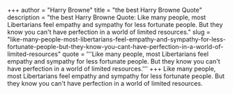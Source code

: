 +++
author = "Harry Browne"
title = "the best Harry Browne Quote"
description = "the best Harry Browne Quote: Like many people, most Libertarians feel empathy and sympathy for less fortunate people. But they know you can't have perfection in a world of limited resources."
slug = "like-many-people-most-libertarians-feel-empathy-and-sympathy-for-less-fortunate-people-but-they-know-you-cant-have-perfection-in-a-world-of-limited-resources"
quote = '''Like many people, most Libertarians feel empathy and sympathy for less fortunate people. But they know you can't have perfection in a world of limited resources.'''
+++
Like many people, most Libertarians feel empathy and sympathy for less fortunate people. But they know you can't have perfection in a world of limited resources.

